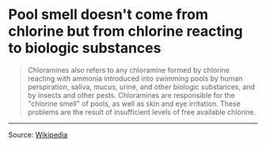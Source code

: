 # Pool smell doesn't come from chlorine but from chlorine reacting to biologic substances

> Chloramines also refers to any chloramine formed by chlorine reacting with ammonia introduced into swimming pools by human perspiration, saliva, mucus, urine, and other biologic substances, and by insects and other pests. Chloramines are responsible for the "chlorine smell" of pools, as well as skin and eye irritation. These problems are the result of insufficient levels of free available chlorine.

---

Source: [Wikipedia](https://en.wikipedia.org/wiki/Chloramines)